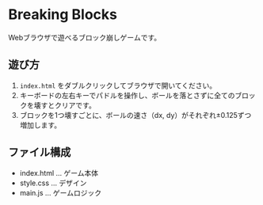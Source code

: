 # Breaking Blocks

Webブラウザで遊べるブロック崩しゲームです。

## 遊び方

1. `index.html` をダブルクリックしてブラウザで開いてください。
2. キーボードの左右キーでパドルを操作し、ボールを落とさずに全てのブロックを壊すとクリアです。
3. ブロックを1つ壊すごとに、ボールの速さ（dx, dy）がそれぞれ±0.125ずつ増加します。

## ファイル構成

- index.html … ゲーム本体
- style.css  … デザイン
- main.js    … ゲームロジック
